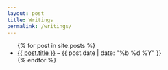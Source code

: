 ```yaml
---
layout: post
title: Writings
permalink: /writings/
---
```


<ul class="list-unstyled">
{% for post in site.posts %}
  <li class="mb-2">
    <a href="{{ post.url }}">{{ post.title }}</a>
    <span class="text-muted">– {{ post.date | date: "%b %d %Y" }}</span>
  </li>
{% endfor %}
</ul>
